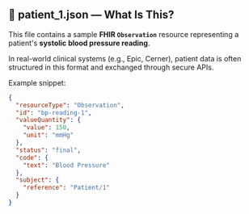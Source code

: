 ## 🧾 patient_1.json — What Is This?

This file contains a sample **FHIR `Observation`** resource representing a patient's **systolic blood pressure reading**.

In real-world clinical systems (e.g., Epic, Cerner), patient data is often structured in this format and exchanged through secure APIs.

Example snippet:

```json
{
  "resourceType": "Observation",
  "id": "bp-reading-1",
  "valueQuantity": {
    "value": 150,
    "unit": "mmHg"
  },
  "status": "final",
  "code": {
    "text": "Blood Pressure"
  },
  "subject": {
    "reference": "Patient/1"
  }
}
